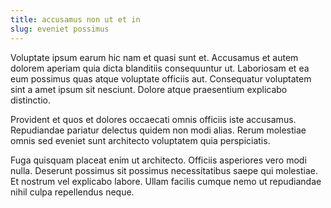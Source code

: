 ```yaml
---
title: accusamus non ut et in
slug: eveniet possimus
---
```


Voluptate ipsum earum hic nam et quasi sunt et. Accusamus et autem dolorem aperiam quia dicta blanditiis consequuntur ut. Laboriosam et ea eum possimus quas atque voluptate officiis aut. Consequatur voluptatem sint a amet ipsum sit nesciunt. Dolore atque praesentium explicabo distinctio.

Provident et quos et dolores occaecati omnis officiis iste accusamus. Repudiandae pariatur delectus quidem non modi alias. Rerum molestiae omnis sed eveniet sunt architecto voluptatem quia perspiciatis.

Fuga quisquam placeat enim ut architecto. Officiis asperiores vero modi nulla. Deserunt possimus sit possimus necessitatibus saepe qui molestiae. Et nostrum vel explicabo labore. Ullam facilis cumque nemo ut repudiandae nihil culpa repellendus neque.
